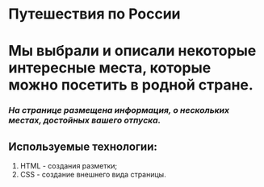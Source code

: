 # **Путешествия по России** 
# Мы выбрали и описали некоторые интересные места, которые можно посетить в родной стране.
### *На странице размещена информация, о нескольких местах, достойных вашего отпуска.*
## Используемые технологии: 
1. HTML - создания разметки;
2. CSS - создание внешнего вида страницы.  
